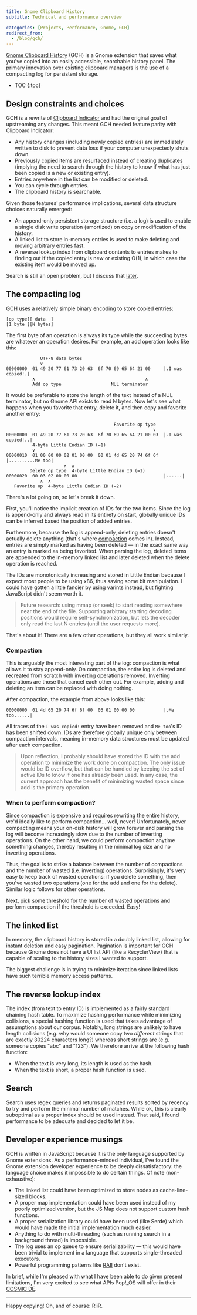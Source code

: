 ```yaml
---
title: Gnome Clipboard History
subtitle: Technical and performance overview

categories: [Projects, Performance, Gnome, GCH]
redirect_from:
  - /blog/gch/
---
```


[Gnome Clipboard History](https://github.com/SUPERCILEX/gnome-clipboard-history) (GCH) is a Gnome
extension that saves what you've copied into an easily accessible, searchable history panel. The
primary innovation over existing clipboard managers is the use of a compacting log for persistent
storage.

* TOC
{:toc}

## Design constraints and choices

GCH is a rewrite of
[Clipboard Indicator](https://github.com/Tudmotu/gnome-shell-extension-clipboard-indicator) and had
the original goal of upstreaming any changes. This meant GCH needed feature parity with Clipboard
Indicator:

- Any history changes (including newly copied entries) are immediately written to disk to prevent
  data loss if your computer unexpectedly shuts down.
- Previously copied items are resurfaced instead of creating duplicates (implying the need to search
  through the history to know if what has just been copied is a new or existing entry).
- Entries anywhere in the list can be modified or deleted.
- You can cycle through entries.
- The clipboard history is searchable.

Given those features' performance implications, several data structure choices naturally emerged:

- An append-only persistent storage structure (i.e. a log) is used to enable a single disk write
  operation (amortized) on copy or modification of the history.
- A linked list to store in-memory entries is used to make deleting and moving arbitrary entries
  fast.
- A reverse lookup index from clipboard contents to entries makes to finding out if the copied
  entry is new or existing O(1), in which case the existing item would be moved up.

Search is still an open problem, but I discuss that [later](#search).

## The compacting log

GCH uses a relatively simple binary encoding to store copied entries:

```
[op type][ data  ]
[1 byte ][N bytes]
```

The first byte of an operation is always its type while the succeeding bytes are whatever an
operation desires. For example, an add operation looks like this:

```
             UTF-8 data bytes
             ∨
00000000  01 49 20 77 61 73 20 63  6f 70 69 65 64 21 00     |.I was copied!.|
          ∧                                          ∧
          Add op type                   NUL terminator
```

It would be preferable to store the length of the text instead of a NUL terminator, but no Gnome API
exists to read N bytes. Now let's see what happens when you favorite that entry, delete it, and then
copy and favorite another entry:

```
                                         Favorite op type
                                                        ∨
00000000  01 49 20 77 61 73 20 63  6f 70 69 65 64 21 00 03  |.I was copied!..|
          4-byte Little Endian ID (=1)
          ∨
00000010  01 00 00 00 02 01 00 00  00 01 4d 65 20 74 6f 6f  |..........Me too|
                      ∧  ∧
         Delete op type  4-byte Little Endian ID (=1)
00000020  00 03 02 00 00 00                                 |......|
             ∧  ∧
   Favorite op  4-byte Little Endian ID (=2)
```

There's a lot going on, so let's break it down.

First, you'll notice the implicit creation of IDs for the two items. Since the log is append-only
and always read in its entirety on start, globally unique IDs can be inferred based the position of
added entries.

Furthermore, because the log is append-only, deleting entries doesn't actually delete anything
(that's where [compaction](#compaction) comes in). Instead, entries are simply marked as having been
deleted — in the exact same way an entry is marked as being favorited. When parsing the log, deleted
items are appended to the in-memory linked list and later deleted when the delete operation is
reached.

The IDs are monotonically increasing and stored in Little Endian because I expect most people to be
using x86, thus saving some bit manipulation. I could have gotten a little fancier by using varints
instead, but fighting JavaScript didn't seem worth it.

> Future research: using mmap (or seek) to start reading somewhere near the end of the file.
> Supporting arbitrary starting decoding positions would require self-synchronization, but lets the
> decoder only read the last N entries (until the user requests more).

That's about it! There are a few other operations, but they all work similarly.

### Compaction

This is arguably the most interesting part of the log: compaction is what allows it to stay
append-only. On compaction, the entire log is deleted and recreated from scratch with inverting
operations removed. Inverting operations are those that cancel each other out. For example, adding
and deleting an item can be replaced with doing nothing.

After compaction, the example from above looks like this:

```
00000000  01 4d 65 20 74 6f 6f 00  03 01 00 00 00           |.Me too......|
```

All traces of the `I was copied!` entry have been removed and `Me too`'s ID has been shifted down.
IDs are therefore globally unique only between compaction intervals, meaning in-memory data
structures must be updated after each compaction.

> Upon reflection, I probably should have stored the ID with the add operation to minimize the work
> done on compaction. The only issue would be ID overflow, but that can be handled by keeping the
> set of active IDs to know if one has already been used. In any case, the current approach has the
> benefit of minimizing wasted space since add is the primary operation.

### When to perform compaction?

Since compaction is expensive and requires rewriting the entire history, we'd ideally like to
perform compaction... well, never! Unfortunately, never compacting means your on-disk history will
grow forever and parsing the log will become increasingly slow due to the number of inverting
operations. On the other hand, we could perform compaction anytime something changes, thereby
resulting in the minimal log size and no inverting operations.

Thus, the goal is to strike a balance between the number of compactions and the number of wasted
(i.e. inverting) operations. Surprisingly, it's very easy to keep track of wasted operations: if you
delete something, then you've wasted two operations (one for the add and one for the delete).
Similar logic follows for other operations.

Next, pick some threshold for the number of wasted operations and perform compaction if the
threshold is exceeded. Easy!

## The linked list

In memory, the clipboard history is stored in a doubly linked list, allowing for instant deletion
and easy pagination. Pagination is important for GCH because Gnome does not have a UI list API (like
a RecyclerView) that is capable of scaling to the history sizes I wanted to support.

The biggest challenge is in trying to minimize iteration since linked lists have such terrible
memory access patterns.

## The reverse lookup index

The index (from text to entry ID) is implemented as a fairly standard chaining hash table. To
maximize hashing performance while minimizing collisions, a special hashing function is used that
takes advantage of assumptions about our corpus. Notably, long strings are unlikely to have length
collisions (e.g. why would someone copy two *different* strings that are exactly 30224 characters
long?) whereas short strings are (e.g. someone copies "abc" and "123"). We therefore arrive at the
following hash function:

- When the text is very long, its length is used as the hash.
- When the text is short, a proper hash function is used.

## Search

Search uses regex queries and returns paginated results sorted by recency to try and perform the
minimal number of matches. While ok, this is clearly suboptimal as a proper index should be used
instead. That said, I found performance to be adequate and decided to let it be.

## Developer experience musings

GCH is written in JavaScript because it is the only language supported by Gnome extensions. As a
performance-minded individual, I've found the Gnome extension developer experience to be deeply
dissatisfactory: the language choice makes it impossible to do certain things. Of note
(non-exhaustive):

- The linked list could have been optimized to store nodes as cache-line-sized blocks.
- A proper map implementation could have been used instead of my poorly optimized version, but the
  JS Map does not support custom hash functions.
- A proper serialization library could have been used (like Serde) which would have made the initial
  implementation much easier.
- Anything to do with multi-threading (such as running search in a background thread) is impossible.
- The log uses an op queue to ensure serializability — this would have been trivial to implement in
  a language that supports single-threaded executors.
- Powerful programming patterns like
  [RAII](https://doc.rust-lang.org/rust-by-example/scope/raii.html) don't exist.

In brief, while I'm pleased with what I have been able to do given present limitations, I'm very
excited to see what APIs Pop!_OS will offer in their
[COSMIC DE](https://www.omgubuntu.co.uk/2021/11/system76-is-building-its-own-desktop-environment).

---

Happy copying! Oh, and of course: RiiR.
